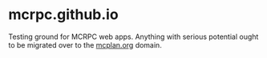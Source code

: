 # mcrpc.github.io
Testing ground for MCRPC web apps. Anything with serious potential ought to be migrated over to the [mcplan.org](https://mcplan.org) domain.
